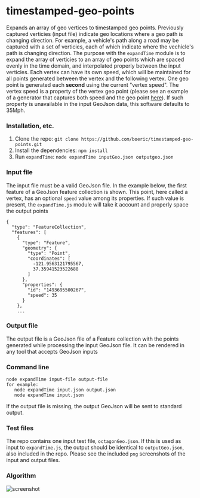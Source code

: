 # timestamped-geo-points
Expands an array of geo vertices to timestamped geo points. Previously captured verticies (input file) indicate geo locations where a geo path is changing direction. For example, a vehicle's path along a road may be captured with a set of verticies, each of which indicate where the vechicle's path is changing direction. The purpose with the `expandTime` module is to expand the array of verticies to an array of geo points which are spaced evenly in the time domain, and interpolated properly between the input verticies. Each vertex can have its own speed, which will be maintained for all points generated between the vertex and the following vertex. One geo point is generated each **second** using the current "vertex speed". The vertex speed is a property of the vertex geo point (please see an example of a generator that captures both speed and the geo point [here](https://github.com/boeric/VertexGenerator)). If such property is unavailable in the input GeoJson data, this software defaults to 35Mph.

### Installation, etc.
1. Clone the repo: `git clone https://github.com/boeric/timestamped-geo-points.git`
2. Install the dependencies: `npm install`
3. Run `expandTime`: `node expandTime inputGeo.json outputgeo.json`

### Input file
The input file must be a valid GeoJson file. In the example below, the first feature of a GeoJson feature collection is shown. This point, here called a vertex, has an optional `speed` value among its properties. If such value is present, the `expandTime.js` module will take it account and properly space the output points

```
{
  "type": "FeatureCollection",
  "features": [
    {
      "type": "Feature",
      "geometry": {
        "type": "Point",
        "coordinates": [
          -121.9563121795567,
          37.35941523522688
        ]
      },
      "properties": {
        "id": "1493695500267",
        "speed": 35
      }
    },
    ...
```

### Output file
The output file is a GeoJson file of a Feature collection with the points generated while processing the input GeoJson file. It can be rendered in any tool that accepts GeoJson inputs

### Command line
```
node expandTime input-file output-file
for example: 
   node expandTime input.json output.json
   node expandTime input.json
```
If the output file is missing, the output GeoJson will be sent to standard output.

### Test files
The repo contains one input test file, `octagonGeo.json`. If this is used as input to `expandTime.js`, the output should be identical to `outputGeo.json`, also included in the repo. Please see the included `png` screenshots of the input and output files.

### Algorithm

![screenshot](https://github.com/boeric/timestamped-geo-points/blob/master/screenshots/algorithm.png)


